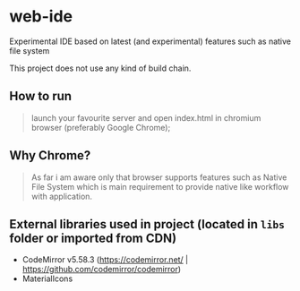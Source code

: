# web-ide
Experimental IDE based on latest (and experimental) features such as native file system

This project does not use any kind of build chain.

## How to run
> launch your favourite server and open index.html in chromium browser (preferably Google Chrome);

## Why Chrome?
> As far i am aware only that browser supports features such as Native File System which is main requirement to provide native like workflow with application.

## External libraries used in project (located in `libs` folder or imported from CDN)
* CodeMirror v5.58.3 (https://codemirror.net/ | https://github.com/codemirror/codemirror)
* MaterialIcons